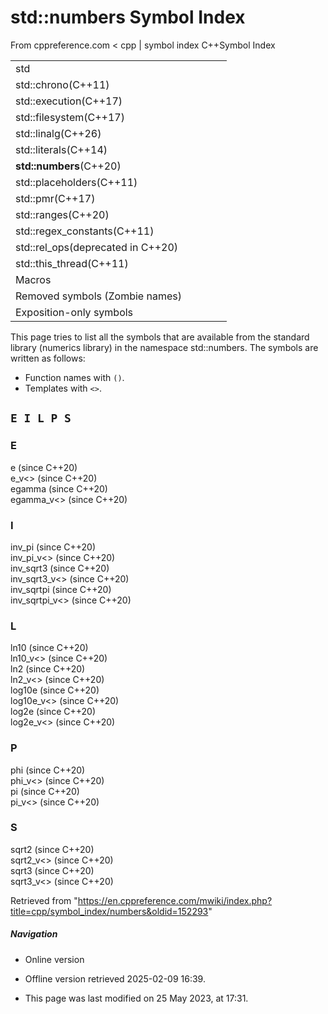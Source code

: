 # std::numbers Symbol Index

From cppreference.com
< cpp‎ | symbol index
C++Symbol Index

|  |  |  |  |  |
| --- | --- | --- | --- | --- |
| std | | | | |
| std::chrono(C++11) | | | | |
| std::execution(C++17) | | | | |
| std::filesystem(C++17) | | | | |
| std::linalg(C++26) | | | | |
| std::literals(C++14) | | | | |
| ****std::numbers****(C++20) | | | | |
| std::placeholders(C++11) | | | | |
| std::pmr(C++17) | | | | |
| std::ranges(C++20) | | | | |
| std::regex_constants(C++11) | | | | |
| std::rel_ops(deprecated in C++20) | | | | |
| std::this_thread(C++11) | | | | |
| Macros | | | | |
| Removed symbols (Zombie names) | | | | |
| Exposition-only symbols | | | | |

This page tries to list all the symbols that are available from the standard library (numerics library) in the namespace std::numbers. The symbols are written as follows:

- Function names with `()`.
- Templates with `<>`.

## `E I L P S`

### E

e (since C++20)  
e_v<> (since C++20)  
egamma (since C++20)  
egamma_v<> (since C++20)

### I

inv_pi (since C++20)  
inv_pi_v<> (since C++20)  
inv_sqrt3 (since C++20)  
inv_sqrt3_v<> (since C++20)  
inv_sqrtpi (since C++20)  
inv_sqrtpi_v<> (since C++20)

### L

ln10 (since C++20)  
ln10_v<> (since C++20)  
ln2 (since C++20)  
ln2_v<> (since C++20)  
log10e (since C++20)  
log10e_v<> (since C++20)  
log2e (since C++20)  
log2e_v<> (since C++20)

### P

phi (since C++20)  
phi_v<> (since C++20)  
pi (since C++20)  
pi_v<> (since C++20)

### S

sqrt2 (since C++20)  
sqrt2_v<> (since C++20)  
sqrt3 (since C++20)  
sqrt3_v<> (since C++20)

Retrieved from "<https://en.cppreference.com/mwiki/index.php?title=cpp/symbol_index/numbers&oldid=152293>"

##### Navigation

- Online version
- Offline version retrieved 2025-02-09 16:39.

- This page was last modified on 25 May 2023, at 17:31.